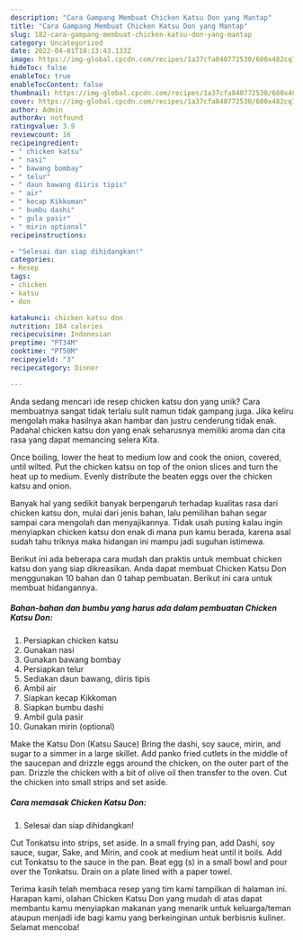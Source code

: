 ```yaml
---
description: "Cara Gampang Membuat Chicken Katsu Don yang Mantap"
title: "Cara Gampang Membuat Chicken Katsu Don yang Mantap"
slug: 182-cara-gampang-membuat-chicken-katsu-don-yang-mantap
category: Uncategorized
date: 2022-04-01T18:13:43.133Z
image: https://img-global.cpcdn.com/recipes/1a37cfa840772530/680x482cq70/chicken-katsu-don-foto-resep-utama.jpg
hideToc: false
enableToc: true
enableTocContent: false
thumbnail: https://img-global.cpcdn.com/recipes/1a37cfa840772530/680x482cq70/chicken-katsu-don-foto-resep-utama.jpg
cover: https://img-global.cpcdn.com/recipes/1a37cfa840772530/680x482cq70/chicken-katsu-don-foto-resep-utama.jpg
author: Admin
authorAv: notfound
ratingvalue: 3.9
reviewcount: 16
recipeingredient:
- " chicken katsu"
- " nasi"
- " bawang bombay"
- " telur"
- " daun bawang diiris tipis"
- " air"
- " kecap Kikkoman"
- " bumbu dashi"
- " gula pasir"
- " mirin optional"
recipeinstructions:

- "Selesai dan siap dihidangkan!"
categories:
- Resep
tags:
- chicken
- katsu
- don

katakunci: chicken katsu don 
nutrition: 184 calories
recipecuisine: Indonesian
preptime: "PT34M"
cooktime: "PT50M"
recipeyield: "3"
recipecategory: Dinner

---
```





Anda sedang mencari ide resep chicken katsu don yang unik? Cara membuatnya sangat tidak terlalu sulit namun tidak gampang juga. Jika keliru mengolah maka hasilnya akan hambar dan justru cenderung tidak enak. Padahal chicken katsu don yang enak seharusnya memiliki aroma dan cita rasa yang dapat memancing selera Kita.





Once boiling, lower the heat to medium low and cook the onion, covered, until wilted. Put the chicken katsu on top of the onion slices and turn the heat up to medium. Evenly distribute the beaten eggs over the chicken katsu and onion.

Banyak hal yang sedikit banyak berpengaruh terhadap kualitas rasa dari chicken katsu don, mulai dari jenis bahan, lalu pemilihan bahan segar sampai cara mengolah dan menyajikannya. Tidak usah pusing kalau ingin menyiapkan chicken katsu don enak di mana pun kamu berada, karena asal sudah tahu triknya maka hidangan ini mampu jadi suguhan istimewa.






Berikut ini ada beberapa cara mudah dan praktis untuk membuat chicken katsu don yang siap dikreasikan. Anda dapat membuat Chicken Katsu Don menggunakan 10 bahan dan 0 tahap pembuatan. Berikut ini cara untuk membuat hidangannya.

<!--inarticleads1-->

##### Bahan-bahan dan bumbu yang harus ada dalam pembuatan Chicken Katsu Don:

1. Persiapkan  chicken katsu
1. Gunakan  nasi
1. Gunakan  bawang bombay
1. Persiapkan  telur
1. Sediakan  daun bawang, diiris tipis
1. Ambil  air
1. Siapkan  kecap Kikkoman
1. Siapkan  bumbu dashi
1. Ambil  gula pasir
1. Gunakan  mirin (optional)


Make the Katsu Don (Katsu Sauce) Bring the dashi, soy sauce, mirin, and sugar to a simmer in a large skillet. Add panko fried cutlets in the middle of the saucepan and drizzle eggs around the chicken, on the outer part of the pan. Drizzle the chicken with a bit of olive oil then transfer to the oven. Cut the chicken into small strips and set aside. 

<!--inarticleads2-->

##### Cara memasak Chicken Katsu Don:


1. Selesai dan siap dihidangkan!

Cut Tonkatsu into strips, set aside. In a small frying pan, add Dashi, soy sauce, sugar, Sake, and Mirin, and cook at medium heat until it boils. Add cut Tonkatsu to the sauce in the pan. Beat egg (s) in a small bowl and pour over the Tonkatsu. Drain on a plate lined with a paper towel. 

Terima kasih telah membaca resep yang tim kami tampilkan di halaman ini. Harapan kami, olahan Chicken Katsu Don yang mudah di atas dapat membantu kamu menyiapkan makanan yang menarik untuk keluarga/teman ataupun menjadi ide bagi kamu yang berkeinginan untuk berbisnis kuliner. Selamat mencoba!

